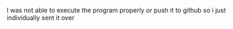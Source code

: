 I was not able to execute the program properly or push it to github so i just individually sent it over
